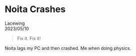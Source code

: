 # Noita Crashes

Lacewing  
2023/05/10

<!--- [Music](link) --->

> Fix it. Fix it!

Noita lags my PC and then crashed.
Me when doing physics.